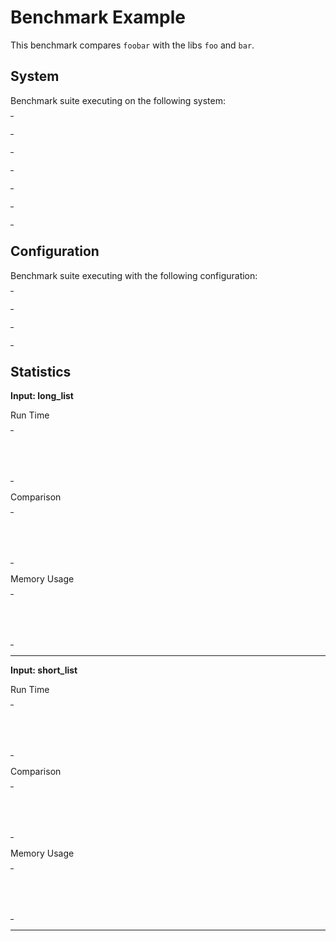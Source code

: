 # Benchmark Example

This benchmark compares `foobar` with the libs `foo` and `bar`.

## System

Benchmark suite executing on the following system:

<table style="width: 1%">
  <tr>
    <th style="width: 1%; white-space: nowrap">Operating System</th>
    <td>macOS</td>
  </tr><tr>
    <th style="white-space: nowrap">CPU Information</th>
    <td style="white-space: nowrap">Intel(R) Core(TM) i7-4770HQ CPU @ 2.20GHz</td>
  </tr><tr>
    <th style="white-space: nowrap">Number of Available Cores</th>
    <td style="white-space: nowrap">8</td>
  </tr><tr>
    <th style="white-space: nowrap">Available Memory</th>
    <td style="white-space: nowrap">16 GB</td>
  </tr><tr>
    <th style="white-space: nowrap">Elixir Version</th>
    <td style="white-space: nowrap">1.10.2</td>
  </tr><tr>
    <th style="white-space: nowrap">Erlang Version</th>
    <td style="white-space: nowrap">22.3</td>
  </tr>
</table>

## Configuration

Benchmark suite executing with the following configuration:

<table style="width: 1%">
  <tr>
    <th style="width: 1%">:time</th>
    <td style="white-space: nowrap">10 ms</td>
  </tr><tr>
    <th>:parallel</th>
    <td style="white-space: nowrap">1</td>
  </tr><tr>
    <th>:warmup</th>
    <td style="white-space: nowrap">20 ms</td>
  </tr>
</table>

## Statistics


__Input: long_list__

Run Time
<table style="width: 1%">
  <tr>
    <th>Name</th>
    <th style="text-align: right">IPS</th>
    <th style="text-align: right">Average</th>
    <th style="text-align: right">Devitation</th>
    <th style="text-align: right">Median</th>
    <th style="text-align: right">99th&nbsp;%</th>
  </tr>
  <tr>
    <td style="white-space: nowrap">map.flatten</td>
    <td style="white-space: nowrap; text-align: right">947.78</td>
    <td style="white-space: nowrap; text-align: right">1.06 ms</td>
    <td style="white-space: nowrap; text-align: right">±23.59%</td>
    <td style="white-space: nowrap; text-align: right">1.00 ms</td>
    <td style="white-space: nowrap; text-align: right">1.60 ms</td>
  </tr>
  <tr>
    <td style="white-space: nowrap">flat_map</td>
    <td style="white-space: nowrap; text-align: right">698.25</td>
    <td style="white-space: nowrap; text-align: right">1.43 ms</td>
    <td style="white-space: nowrap; text-align: right">±38.56%</td>
    <td style="white-space: nowrap; text-align: right">1.61 ms</td>
    <td style="white-space: nowrap; text-align: right">2.14 ms</td>
  </tr>
</table>
Comparison
<table style="width: 1%">
  <tr>
    <th>Name</th>
    <th style="text-align: right">IPS</th>
    <th style="text-align: right">Slower</th>
  <tr>
    <td style="white-space: nowrap">map.flatten</td>
    <td style="white-space: nowrap;text-align: right">947.78</td>
    <td>&nbsp;</td>
  </tr>
  <tr>
    <td style="white-space: nowrap">flat_map</td>
    <td style="white-space: nowrap; text-align: right">698.25</td>
    <td style="white-space: nowrap; text-align: right">1.36x</td>
  </tr>
</table>
Memory Usage
<table style="width: 1%">
  <tr>
    <th>Name</th>
    <th style="text-align: right">Memory</th>
      <th style="text-align: right">Factor</th>
  </tr>
  <tr>
    <td style="white-space: nowrap">map.flatten</td>
    <td style="white-space: nowrap">781.25 KB</td>
      <td>&nbsp;</td>
  </tr>
  <tr>
    <td style="white-space: nowrap">flat_map</td>
    <td style="white-space: nowrap">625 KB</td>
    <td>0.8x</td>
  </tr>
</table>
<hr/>

__Input: short_list__

Run Time
<table style="width: 1%">
  <tr>
    <th>Name</th>
    <th style="text-align: right">IPS</th>
    <th style="text-align: right">Average</th>
    <th style="text-align: right">Devitation</th>
    <th style="text-align: right">Median</th>
    <th style="text-align: right">99th&nbsp;%</th>
  </tr>
  <tr>
    <td style="white-space: nowrap">flat_map</td>
    <td style="white-space: nowrap; text-align: right">1.37 M</td>
    <td style="white-space: nowrap; text-align: right">727.87 ns</td>
    <td style="white-space: nowrap; text-align: right">±234.03%</td>
    <td style="white-space: nowrap; text-align: right">1000 ns</td>
    <td style="white-space: nowrap; text-align: right">1000 ns</td>
  </tr>
  <tr>
    <td style="white-space: nowrap">map.flatten</td>
    <td style="white-space: nowrap; text-align: right">1.22 M</td>
    <td style="white-space: nowrap; text-align: right">818.64 ns</td>
    <td style="white-space: nowrap; text-align: right">±193.21%</td>
    <td style="white-space: nowrap; text-align: right">1000 ns</td>
    <td style="white-space: nowrap; text-align: right">2000 ns</td>
  </tr>
</table>
Comparison
<table style="width: 1%">
  <tr>
    <th>Name</th>
    <th style="text-align: right">IPS</th>
    <th style="text-align: right">Slower</th>
  <tr>
    <td style="white-space: nowrap">flat_map</td>
    <td style="white-space: nowrap;text-align: right">1.37 M</td>
    <td>&nbsp;</td>
  </tr>
  <tr>
    <td style="white-space: nowrap">map.flatten</td>
    <td style="white-space: nowrap; text-align: right">1.22 M</td>
    <td style="white-space: nowrap; text-align: right">1.12x</td>
  </tr>
</table>
Memory Usage
<table style="width: 1%">
  <tr>
    <th>Name</th>
    <th style="text-align: right">Memory</th>
      <th style="text-align: right">Factor</th>
  </tr>
  <tr>
    <td style="white-space: nowrap">flat_map</td>
    <td style="white-space: nowrap">640 B</td>
      <td>&nbsp;</td>
  </tr>
  <tr>
    <td style="white-space: nowrap">map.flatten</td>
    <td style="white-space: nowrap">800 B</td>
    <td>1.25x</td>
  </tr>
</table>
<hr/>
